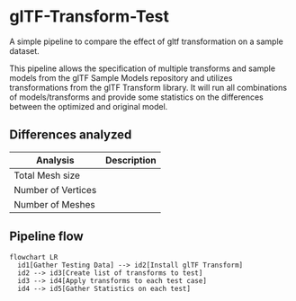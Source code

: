 # glTF-Transform-Test

A simple pipeline to compare the effect of gltf transformation on a sample dataset.

This pipeline allows the specification of multiple transforms and sample models from the glTF Sample Models repository and utilizes transformations from the glTF Transform library.  It will run all combinations of models/transforms and provide some statistics on the differences between the optimized and original model.

## Differences analyzed

| Analysis | Description |
| -----------| ------- |
| Total Mesh size |   |
| Number of Vertices |   | 
| Number of Meshes |   |

## Pipeline flow

```mermaid
flowchart LR
  id1[Gather Testing Data] --> id2[Install glTF Transform]
  id2 --> id3[Create list of transforms to test]
  id3 --> id4[Apply transforms to each test case]
  id4 --> id5[Gather Statistics on each test]
```
